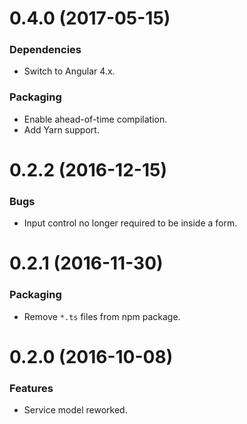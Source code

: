# 0.4.0 (2017-05-15)

### Dependencies

* Switch to Angular 4.x.

### Packaging

* Enable ahead-of-time compilation.
* Add Yarn support.


# 0.2.2 (2016-12-15)

### Bugs

* Input control no longer required to be inside a form.


# 0.2.1 (2016-11-30)

### Packaging

* Remove `*.ts` files from npm package.


# 0.2.0 (2016-10-08)

### Features

* Service model reworked.
